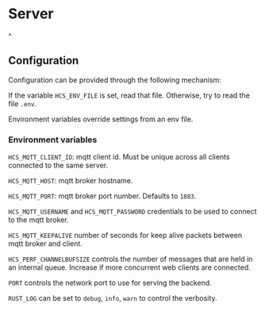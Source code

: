# Server

^

## Configuration

Configuration can be provided through the following mechanism:

If the variable `HCS_ENV_FILE` is set, read that file. Otherwise, try to read the file `.env`.

Environment variables override settings from an env file.

### Environment variables

`HCS_MQTT_CLIENT_ID`: mqtt client id. Must be unique across all clients connected to the same server.

`HCS_MQTT_HOST`: mqtt broker hostname.

`HCS_MQTT_PORT`: mqtt broker port number. Defaults to `1883`.

`HCS_MQTT_USERNAME` and `HCS_MQTT_PASSWORD` credentials to be used to connect to the mqtt broker.

`HCS_MQTT_KEEPALIVE` number of seconds for keep alive packets between mqtt broker and client.

`HCS_PERF_CHANNELBUFSIZE` controls the number of messages that are held in an internal queue. Increase if more
concurrent web clients are connected.

`PORT` controls the network port to use for serving the backend.

`RUST_LOG` can be set to `debug`, `info`, `warn` to control the verbosity.
